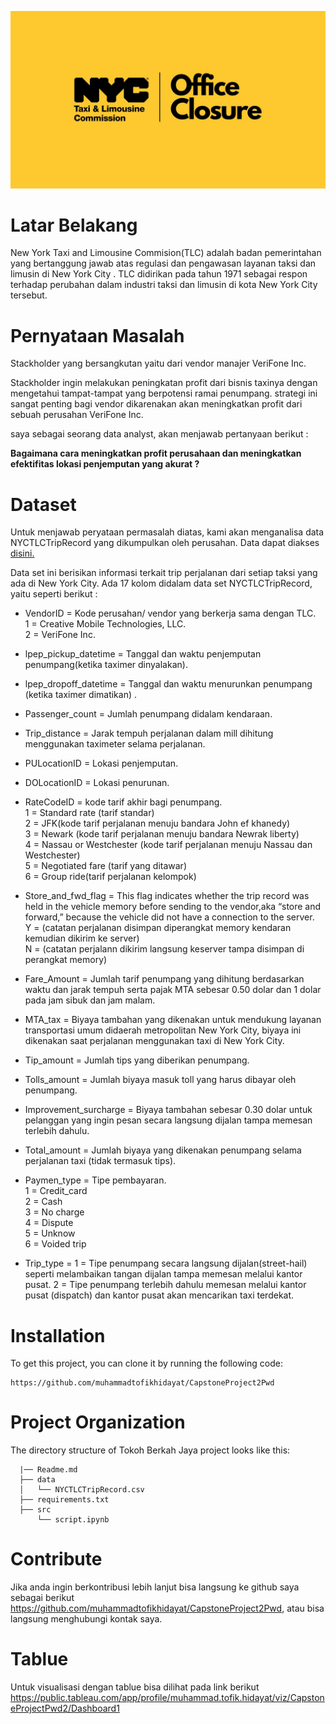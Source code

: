 ![Header](logo.jpg)

# Latar Belakang

New York Taxi and Limousine Commision(TLC) adalah badan pemerintahan yang bertanggung jawab atas regulasi dan pengawasan layanan taksi dan limusin di New York City . TLC didirikan pada tahun 1971 sebagai respon terhadap perubahan dalam industri taksi dan limusin di kota New York City tersebut.

# Pernyataan Masalah

Stackholder yang bersangkutan yaitu dari vendor manajer VeriFone Inc.

Stackholder ingin melakukan peningkatan profit dari bisnis taxinya dengan mengetahui tampat-tampat yang berpotensi ramai penumpang. strategi ini sangat penting bagi vendor dikarenakan akan meningkatkan profit dari sebuah perusahan VeriFone Inc.

saya sebagai seorang data analyst, akan menjawab pertanyaan berikut :

<b>Bagaimana cara meningkatkan profit perusahaan dan meningkatkan efektifitas lokasi penjemputan yang akurat ?</b>

# Dataset

Untuk menjawab peryataan permasalah diatas, kami akan menganalisa data NYCTLCTripRecord yang dikumpulkan oleh perusahan. Data dapat diakses <a href='https://drive.google.com/drive/folders/1NYHIL-RgVPW-HONz4pdzlcbIChF-c37N'>disini.</a>

Data set ini berisikan informasi terkait trip perjalanan dari setiap taksi yang ada di New York City. Ada 17 kolom didalam data set NYCTLCTripRecord, yaitu seperti berikut :

- VendorID = Kode perusahan/ vendor yang berkerja sama dengan TLC.\
   1 = Creative Mobile Technologies, LLC.  
   2 = VeriFone Inc.

- lpep_pickup_datetime = Tanggal dan waktu penjemputan penumpang(ketika taximer dinyalakan).

- lpep_dropoff_datetime = Tanggal dan waktu menurunkan penumpang (ketika taximer dimatikan) .

- Passenger_count = Jumlah penumpang didalam kendaraan.

- Trip_distance = Jarak tempuh perjalanan dalam mill dihitung menggunakan taximeter selama perjalanan.

- PULocationID = Lokasi penjemputan.

- DOLocationID = Lokasi penurunan.

- RateCodeID = kode tarif akhir bagi penumpang.\
   1 = Standard rate (tarif standar)\
   2 = JFK(kode tarif perjalanan menuju bandara John ef khanedy)\
   3 = Newark (kode tarif perjalanan menuju bandara Newrak liberty)\
   4 = Nassau or Westchester (kode tarif perjalanan menuju Nassau dan Westchester)\
   5 = Negotiated fare (tarif yang ditawar)\
   6 = Group ride(tarif perjalanan kelompok)

- Store_and_fwd_flag = This flag indicates whether the trip record was held in the vehicle memory before sending to the vendor,aka “store and forward,” because the vehicle did not have a connection to the server.\
   Y = (catatan perjalanan disimpan diperangkat memory kendaran kemudian dikirim ke server)\
   N = (catatan perjalann dikirim langsung keserver tampa disimpan di perangkat memory)

- Fare_Amount = Jumlah tarif penumpang yang dihitung berdasarkan waktu dan jarak tempuh serta pajak MTA sebesar 0.50 dolar dan 1 dolar pada jam sibuk dan jam malam.

- MTA_tax = Biyaya tambahan yang dikenakan untuk mendukung layanan transportasi umum didaerah metropolitan New York City, biyaya ini dikenakan saat perjalanan menggunakan taxi di New York City.

- Tip_amount = Jumlah tips yang diberikan penumpang.

- Tolls_amount = Jumlah biyaya masuk toll yang harus dibayar oleh penumpang.

- Improvement_surcharge = Biyaya tambahan sebesar 0.30 dolar untuk pelanggan yang ingin pesan secara langsung dijalan tampa memesan terlebih dahulu.

- Total_amount = Jumlah biyaya yang dikenakan penumpang selama perjalanan taxi (tidak termasuk tips).

- Paymen_type = Tipe pembayaran.\
   1 = Credit_card\
   2 = Cash\
   3 = No charge\
   4 = Dispute\
   5 = Unknow\
   6 = Voided trip
- Trip_type =
  1 = Tipe penumpang secara langsung dijalan(street-hail) seperti melambaikan tangan dijalan tampa memesan melalui kantor pusat.
  2 = Tipe penumpang terlebih dahulu memesan melalui kantor pusat (dispatch) dan kantor pusat akan mencarikan taxi terdekat.

# Installation

To get this project, you can clone it by running the following code:

    https://github.com/muhammadtofikhidayat/CapstoneProject2Pwd

# Project Organization

The directory structure of Tokoh Berkah Jaya project looks like this:

      |── Readme.md
      ├── data
      │   └── NYCTLCTripRecord.csv
      ├── requirements.txt
      ├── src
          └── script.ipynb

# Contribute

Jika anda ingin berkontribusi lebih lanjut bisa langsung ke github saya sebagai berikut https://github.com/muhammadtofikhidayat/CapstoneProject2Pwd, atau bisa langsung menghubungi kontak saya.

# Tablue

Untuk visualisasi dengan tablue bisa dilihat pada link berikut https://public.tableau.com/app/profile/muhammad.tofik.hidayat/viz/CapstoneProjectPwd2/Dashboard1
